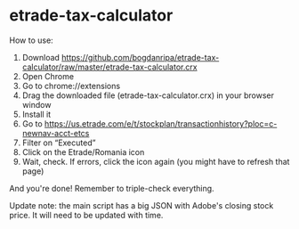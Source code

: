 # etrade-tax-calculator

How to use:

1. Download https://github.com/bogdanripa/etrade-tax-calculator/raw/master/etrade-tax-calculator.crx
2. Open Chrome
3. Go to chrome://extensions
4. Drag the downloaded file (etrade-tax-calculator.crx) in your browser window
5. Install it
6. Go to https://us.etrade.com/e/t/stockplan/transactionhistory?ploc=c-newnav-acct-etcs
7. Filter on “Executed”
8. Click on the Etrade/Romania icon
9. Wait, check. If errors, click the icon again (you might have to refresh that page)

And you're done! Remember to triple-check everything.

Update note: the main script has a big JSON with Adobe's closing stock price. It will need to be updated with time.
